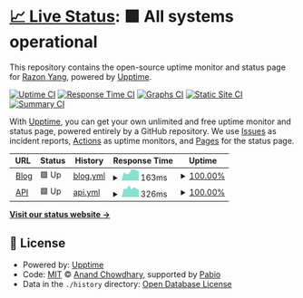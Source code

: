 # [📈 Live Status](https://status.razonyang.com): <!--live status--> **🟩 All systems operational**

This repository contains the open-source uptime monitor and status page for [Razon Yang](https://razonyang.com/), powered by [Upptime](https://github.com/upptime/upptime).

[![Uptime CI](https://github.com/razonyang/site-status/workflows/Uptime%20CI/badge.svg)](https://github.com/razonyang/site-status/actions?query=workflow%3A%22Uptime+CI%22)
[![Response Time CI](https://github.com/razonyang/site-status/workflows/Response%20Time%20CI/badge.svg)](https://github.com/razonyang/site-status/actions?query=workflow%3A%22Response+Time+CI%22)
[![Graphs CI](https://github.com/razonyang/site-status/workflows/Graphs%20CI/badge.svg)](https://github.com/razonyang/site-status/actions?query=workflow%3A%22Graphs+CI%22)
[![Static Site CI](https://github.com/razonyang/site-status/workflows/Static%20Site%20CI/badge.svg)](https://github.com/razonyang/site-status/actions?query=workflow%3A%22Static+Site+CI%22)
[![Summary CI](https://github.com/razonyang/site-status/workflows/Summary%20CI/badge.svg)](https://github.com/razonyang/site-status/actions?query=workflow%3A%22Summary+CI%22)

With [Upptime](https://upptime.js.org), you can get your own unlimited and free uptime monitor and status page, powered entirely by a GitHub repository. We use [Issues](https://github.com/razonyang/site-status/issues) as incident reports, [Actions](https://github.com/razonyang/site-status/actions) as uptime monitors, and [Pages](https://status.razonyang.com) for the status page.

<!--start: status pages-->
<!-- This summary is generated by Upptime (https://github.com/upptime/upptime) -->
<!-- Do not edit this manually, your changes will be overwritten -->
<!-- prettier-ignore -->
| URL | Status | History | Response Time | Uptime |
| --- | ------ | ------- | ------------- | ------ |
| <img alt="" src="https://icons.duckduckgo.com/ip3/razonyang.com.ico" height="13"> [Blog](https://razonyang.com/) | 🟩 Up | [blog.yml](https://github.com/razonyang/site-status/commits/HEAD/history/blog.yml) | <details><summary><img alt="Response time graph" src="./graphs/blog/response-time-week.png" height="20"> 163ms</summary><br><a href="https://status.razonyang.com/history/blog"><img alt="Response time 165" src="https://img.shields.io/endpoint?url=https%3A%2F%2Fraw.githubusercontent.com%2Frazonyang%2Fsite-status%2FHEAD%2Fapi%2Fblog%2Fresponse-time.json"></a><br><a href="https://status.razonyang.com/history/blog"><img alt="24-hour response time 170" src="https://img.shields.io/endpoint?url=https%3A%2F%2Fraw.githubusercontent.com%2Frazonyang%2Fsite-status%2FHEAD%2Fapi%2Fblog%2Fresponse-time-day.json"></a><br><a href="https://status.razonyang.com/history/blog"><img alt="7-day response time 163" src="https://img.shields.io/endpoint?url=https%3A%2F%2Fraw.githubusercontent.com%2Frazonyang%2Fsite-status%2FHEAD%2Fapi%2Fblog%2Fresponse-time-week.json"></a><br><a href="https://status.razonyang.com/history/blog"><img alt="30-day response time 164" src="https://img.shields.io/endpoint?url=https%3A%2F%2Fraw.githubusercontent.com%2Frazonyang%2Fsite-status%2FHEAD%2Fapi%2Fblog%2Fresponse-time-month.json"></a><br><a href="https://status.razonyang.com/history/blog"><img alt="1-year response time 165" src="https://img.shields.io/endpoint?url=https%3A%2F%2Fraw.githubusercontent.com%2Frazonyang%2Fsite-status%2FHEAD%2Fapi%2Fblog%2Fresponse-time-year.json"></a></details> | <details><summary><a href="https://status.razonyang.com/history/blog">100.00%</a></summary><a href="https://status.razonyang.com/history/blog"><img alt="All-time uptime 100.00%" src="https://img.shields.io/endpoint?url=https%3A%2F%2Fraw.githubusercontent.com%2Frazonyang%2Fsite-status%2FHEAD%2Fapi%2Fblog%2Fuptime.json"></a><br><a href="https://status.razonyang.com/history/blog"><img alt="24-hour uptime 100.00%" src="https://img.shields.io/endpoint?url=https%3A%2F%2Fraw.githubusercontent.com%2Frazonyang%2Fsite-status%2FHEAD%2Fapi%2Fblog%2Fuptime-day.json"></a><br><a href="https://status.razonyang.com/history/blog"><img alt="7-day uptime 100.00%" src="https://img.shields.io/endpoint?url=https%3A%2F%2Fraw.githubusercontent.com%2Frazonyang%2Fsite-status%2FHEAD%2Fapi%2Fblog%2Fuptime-week.json"></a><br><a href="https://status.razonyang.com/history/blog"><img alt="30-day uptime 100.00%" src="https://img.shields.io/endpoint?url=https%3A%2F%2Fraw.githubusercontent.com%2Frazonyang%2Fsite-status%2FHEAD%2Fapi%2Fblog%2Fuptime-month.json"></a><br><a href="https://status.razonyang.com/history/blog"><img alt="1-year uptime 100.00%" src="https://img.shields.io/endpoint?url=https%3A%2F%2Fraw.githubusercontent.com%2Frazonyang%2Fsite-status%2FHEAD%2Fapi%2Fblog%2Fuptime-year.json"></a></details>
| <img alt="" src="https://icons.duckduckgo.com/ip3/api.razonyang.com.ico" height="13"> [API](https://api.razonyang.com/) | 🟩 Up | [api.yml](https://github.com/razonyang/site-status/commits/HEAD/history/api.yml) | <details><summary><img alt="Response time graph" src="./graphs/api/response-time-week.png" height="20"> 326ms</summary><br><a href="https://status.razonyang.com/history/api"><img alt="Response time 243" src="https://img.shields.io/endpoint?url=https%3A%2F%2Fraw.githubusercontent.com%2Frazonyang%2Fsite-status%2FHEAD%2Fapi%2Fapi%2Fresponse-time.json"></a><br><a href="https://status.razonyang.com/history/api"><img alt="24-hour response time 260" src="https://img.shields.io/endpoint?url=https%3A%2F%2Fraw.githubusercontent.com%2Frazonyang%2Fsite-status%2FHEAD%2Fapi%2Fapi%2Fresponse-time-day.json"></a><br><a href="https://status.razonyang.com/history/api"><img alt="7-day response time 326" src="https://img.shields.io/endpoint?url=https%3A%2F%2Fraw.githubusercontent.com%2Frazonyang%2Fsite-status%2FHEAD%2Fapi%2Fapi%2Fresponse-time-week.json"></a><br><a href="https://status.razonyang.com/history/api"><img alt="30-day response time 239" src="https://img.shields.io/endpoint?url=https%3A%2F%2Fraw.githubusercontent.com%2Frazonyang%2Fsite-status%2FHEAD%2Fapi%2Fapi%2Fresponse-time-month.json"></a><br><a href="https://status.razonyang.com/history/api"><img alt="1-year response time 243" src="https://img.shields.io/endpoint?url=https%3A%2F%2Fraw.githubusercontent.com%2Frazonyang%2Fsite-status%2FHEAD%2Fapi%2Fapi%2Fresponse-time-year.json"></a></details> | <details><summary><a href="https://status.razonyang.com/history/api">100.00%</a></summary><a href="https://status.razonyang.com/history/api"><img alt="All-time uptime 100.00%" src="https://img.shields.io/endpoint?url=https%3A%2F%2Fraw.githubusercontent.com%2Frazonyang%2Fsite-status%2FHEAD%2Fapi%2Fapi%2Fuptime.json"></a><br><a href="https://status.razonyang.com/history/api"><img alt="24-hour uptime 100.00%" src="https://img.shields.io/endpoint?url=https%3A%2F%2Fraw.githubusercontent.com%2Frazonyang%2Fsite-status%2FHEAD%2Fapi%2Fapi%2Fuptime-day.json"></a><br><a href="https://status.razonyang.com/history/api"><img alt="7-day uptime 100.00%" src="https://img.shields.io/endpoint?url=https%3A%2F%2Fraw.githubusercontent.com%2Frazonyang%2Fsite-status%2FHEAD%2Fapi%2Fapi%2Fuptime-week.json"></a><br><a href="https://status.razonyang.com/history/api"><img alt="30-day uptime 100.00%" src="https://img.shields.io/endpoint?url=https%3A%2F%2Fraw.githubusercontent.com%2Frazonyang%2Fsite-status%2FHEAD%2Fapi%2Fapi%2Fuptime-month.json"></a><br><a href="https://status.razonyang.com/history/api"><img alt="1-year uptime 100.00%" src="https://img.shields.io/endpoint?url=https%3A%2F%2Fraw.githubusercontent.com%2Frazonyang%2Fsite-status%2FHEAD%2Fapi%2Fapi%2Fuptime-year.json"></a></details>

<!--end: status pages-->

[**Visit our status website →**](https://status.razonyang.com)

## 📄 License

- Powered by: [Upptime](https://github.com/upptime/upptime)
- Code: [MIT](./LICENSE) © [Anand Chowdhary](https://anandchowdhary.com), supported by [Pabio](https://pabio.com)
- Data in the `./history` directory: [Open Database License](https://opendatacommons.org/licenses/odbl/1-0/)

